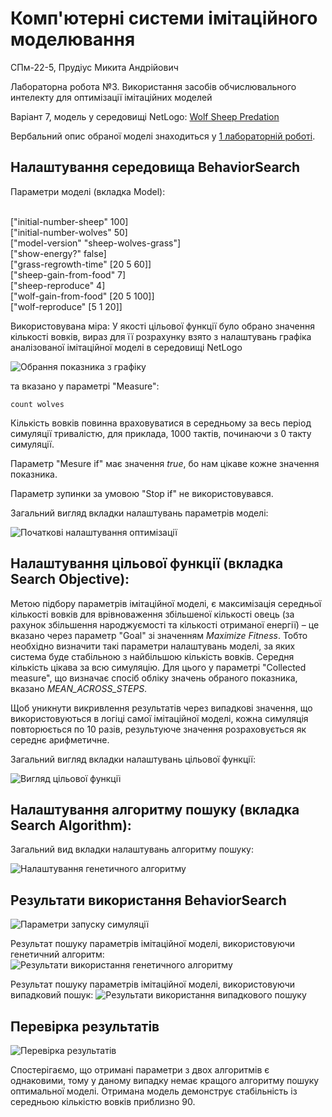 # Комп'ютерні системи імітаційного моделювання

СПм-22-5, Прудіус Микита Андрійович

Лабораторна робота №3. Використання засобів обчислювального интелекту для оптимізації імітаційних моделей

Варіант 7, модель у середовищі NetLogo: [Wolf Sheep Predation](http://www.netlogoweb.org/launch#http://www.netlogoweb.org/assets/modelslib/Sample%20Models/Biology/Wolf%20Sheep%20Predation.nlogo)

Вербальний опис обраної моделі знаходиться у [1 лабораторній роботі](../1/Laboratory_work_1.md#вербальний-опис-моделі).

## Налаштування середовища BehaviorSearch

Параметри моделі (вкладка Model):

<br/>["initial-number-sheep" 100]
<br/>["initial-number-wolves" 50]
<br/>["model-version" "sheep-wolves-grass"]
<br/>["show-energy?" false]
<br/>["grass-regrowth-time" [20 5 60]]
<br/>["sheep-gain-from-food" 7]
<br/>["sheep-reproduce" 4]
<br/>["wolf-gain-from-food" [20 5 100]]
<br/>["wolf-reproduce" [5 1 20]]

Використовувана міра:
У якості цільової функції було обрано значення кількості вовків, вираз для її розрахунку взято з налаштувань графіка аналізованої імітаційної моделі в середовищі NetLogo 

![Обрання показника з графіку](1.PNG)

та вказано у параметрі "Measure":

``` NetLogo
count wolves
```

Кількість вовків повинна враховуватися в середньому за весь період симуляції тривалістю, для приклада, 1000 тактів, починаючи з 0 такту симуляції.

Параметр "Mesure if" має значення *true*, бо нам цікаве кожне значення показника.

Параметр зупинки за умовою "Stop if" не використовувався.

Загальний вигляд вкладки налаштувань параметрів моделі:

![Початкові налаштування оптимізації](2.PNG)

## Налаштування цільової функції (вкладка Search Objective):

Метою підбору параметрів імітаційної моделі, є максимізація середньої кількості вовків для врівноваження збільшеної кількості овець (за рахунок збільшення народжуємості та кількості отриманої енергії) – це вказано через параметр "Goal" зі значенням *Maximize Fitness*. Тобто необхідно визначити такі параметри налаштувань моделі, за яких система буде стабільною з найбільшою кількість вовків. Середня кількість цікава за всю симуляцію. Для цього у параметрі "Collected measure", що визначає спосіб обліку значень обраного показника, вказано *MEAN_ACROSS_STEPS*.

Щоб уникнути викривлення результатів через випадкові значення, що використовуються в логіці самої імітаційної моделі, кожна симуляція повторюється по 10 разів, результуюче значення розраховується як середнє арифметичне.

Загальний вигляд вкладки налаштувань цільової функції:

![Вигляд цільової функції](3.PNG)

## Налаштування алгоритму пошуку (вкладка Search Algorithm):

Загальний вид вкладки налаштувань алгоритму пошуку:

![Налаштування генетичного алгоритму](4.PNG)

## Результати використання BehaviorSearch

![Параметри запуску симуляції](5.PNG)

Результат пошуку параметрів імітаційної моделі, використовуючи генетичний алгоритм:
![Результати використання генетичного алгоритму](6.PNG)

Результат пошуку параметрів імітаційної моделі, використовуючи випадковий пошук:
![Результати використання випадкового пошуку](7rand.PNG)

## Перевірка результатів

![Перевірка результатів](8.PNG)

Спостерігаємо, що отримані параметри з двох алгоритмів є однаковими, тому у даному випадку немає кращого алгоритму пошуку оптимальної моделі. Отримана модель демонструє стабільність із середньою кількістю вовків приблизно 90.
